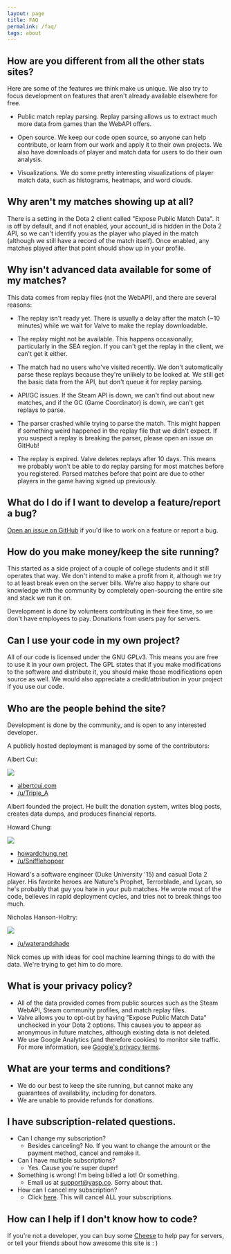 ```yaml
---
layout: page
title: FAQ
permalink: /faq/
tags: about
---
```


## How are you different from all the other stats sites?

Here are some of the features we think make us unique.  We also try to focus development on features that aren't already available elsewhere for free.

* Public match replay parsing.  Replay parsing allows us to extract much more data from games than the WebAPI offers.

* Open source.  We keep our code open source, so anyone can help contribute, or learn from our work and apply it to their own projects.  We also have downloads of player and match data for users to do their own analysis.

* Visualizations.  We do some pretty interesting visualizations of player match data, such as histograms, heatmaps, and word clouds.


## Why aren't my matches showing up at all?

There is a setting in the Dota 2 client called "Expose Public Match Data".
It is off by default, and if not enabled, your account_id is hidden in the Dota 2 API, so we can't identify you as the player who played in the match (although we still have a record of the match itself).
Once enabled, any matches played after that point should show up in your profile.

## Why isn't advanced data available for some of my matches?

This data comes from replay files (not the WebAPI), and there are several reasons:

* The replay isn't ready yet.  There is usually a delay after the match (~10 minutes) while we wait for Valve to make the replay downloadable. 

* The replay might not be available.  This happens occasionally, particularly in the SEA region.  If you can't get the replay in the client, we can't get it either.

* The match had no users who've visited recently.  We don't automatically parse these replays because they're unlikely to be looked at.  We still get the basic data from the API, but don't queue it for replay parsing.

* API/GC issues.  If the Steam API is down, we can't find out about new matches, and if the GC (Game Coordinator) is down, we can't get replays to parse.

* The parser crashed while trying to parse the match.  This might happen if something weird happened in the replay file that we didn't expect.  If you suspect a replay is breaking the parser, please open an issue on GitHub!

* The replay is expired.  Valve deletes replays after 10 days.  This means we probably won't be able to do replay parsing for most matches before you registered.  Parsed matches before that point are due to other players in the game having signed up previously.


## What do I do if I want to develop a feature/report a bug?

[Open an issue on GitHub](https://github.com/yasp-dota/yasp/issues) if you'd like to work on a feature or report a bug.


## How do you make money/keep the site running?

This started as a side project of a couple of college students and it still operates that way.
We don't intend to make a profit from it, although we try to at least break even on the server bills.
We're also happy to share our knowledge with the community by completely open-sourcing the entire site and stack we run it on.

Development is done by volunteers contributing in their free time, so we don't have employees to pay.
Donations from users pay for servers.

## Can I use your code in my own project?

All of our code is licensed under the GNU GPLv3.
This means you are free to use it in your own project.
The GPL states that if you make modifications to the software and distribute it, you should make those modifications open source as well.
We would also appreciate a credit/attribution in your project if you use our code.

## Who are the people behind the site?

Development is done by the community, and is open to any interested developer.

A publicly hosted deployment is managed by some of the contributors:

Albert Cui:

<div>
<img src="https://avatars3.githubusercontent.com/u/3838552?v=3&s=150"/>
</div>

* [albertcui.com](http://albertcui.com)
* [/u/Triple_A](http://reddit.com/user/Triple_A)

Albert founded the project.
He built the donation system, writes blog posts, creates data dumps, and produces financial reports.

Howard Chung:

<div>
<img src="https://avatars2.githubusercontent.com/u/3134520?v=3&s=150"/>
</div>

* [howardchung.net](http://howardchung.net)
* [/u/Snifflehopper](http://reddit.com/user/Snifflehopper)

Howard's a software engineer (Duke University '15) and casual Dota 2 player.
His favorite heroes are Nature's Prophet, Terrorblade, and Lycan, so he's probably that guy you hate in your pub matches.
He wrote most of the code, believes in rapid deployment cycles, and tries not to break things too much.

Nicholas Hanson-Holtry:

<div>
<img src="https://avatars1.githubusercontent.com/u/9388670?v=3&s=150"/>
</div>

* [/u/waterandshade](http://reddit.com/user/waterandshade)

Nick comes up with ideas for cool machine learning things to do with the data.
We're trying to get him to do more.

## What is your privacy policy?

* All of the data provided comes from public sources such as the Steam WebAPI, Steam community profiles, and match replay files.
* Valve allows you to opt-out by having "Expose Public Match Data" unchecked in your Dota 2 options.  This causes you to appear as anonymous in future matches, although existing data is not deleted.
* We use Google Analytics (and therefore cookies) to monitor site traffic. For more information, see [Google's privacy terms](https://www.google.com/policies/privacy/partners/).

## What are your terms and conditions?

* We do our best to keep the site running, but cannot make any guarantees of availability, including for donators.
* We are unable to provide refunds for donations.

## I have subscription-related questions.
* Can I change my subscription?
  * Besides canceling? No. If you want to change the amount or the payment method, cancel and remake it.
* Can I have multiple subscriptions?
  * Yes. Cause you're super duper!
* Something is wrong! I'm being billed a lot! Or something.
  * Email us at support@yasp.co. Sorry about that.
* How can I cancel my subscription?
  * Click [here](https://yasp.co/cancel). This will cancel ALL your subscriptions.
            
## How can I help if I don't know how to code?

If you're not a developer, you can buy some <a href='//yasp.co/carry' target="_blank">Cheese</a> to help pay for servers, or tell your friends about how awesome this site is : )
